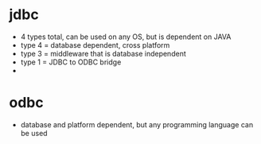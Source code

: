 # jdbc
- 4 types total, can be used on any OS, but is dependent on JAVA
- type 4 = database dependent, cross platform
- type 3 = middleware that is database independent
- type 1 = JDBC to ODBC bridge
- 
# odbc
- database and platform dependent, but any programming language can be used

